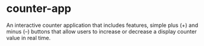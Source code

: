 # counter-app
An interactive counter application that includes features, simple plus (+) and minus (–) buttons that allow users to increase or decrease a display counter value in real time.
